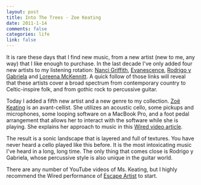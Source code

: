 ```yaml
--- 
layout: post
title: Into The Trees - Zoe Keating
date: 2011-1-14
comments: false
categories: life
link: false
---
```

It is rare these days that I find new music, from a new artist (new to me, any way) that I like enough to purchase. In the last decade I've only added four new artists to my listening rotation: <a title="Nanci Griffith" href="http://www.nancigriffith.com/" target="_blank">Nanci Griffith</a>, <a title="Evanescence" href="http://www.evanescence.com/" target="_blank">Evanescence</a>, <a title="Rodrigo y Gabriela" href="http://www.rodgab.com/" target="_blank">Rodrigo y Gabriela</a> and <a title="Loreena McKennitt" href="http://www.quinlanroad.com/" target="_blank">Loreena McKennitt</a>. A quick follow of those links will reveal that these artists cover a broad spectrum from contemporary country to Celtic-inspire folk, and from gothic rock to percussive guitar.

Today I added a fifth new artist and a new genre to my collection. <a title="Zoë Keating" href="http://www.zoekeating.com/" target="_blank">Zoë Keating</a> is an avant-cellist. She utilizes an acoustic cello, some pickups and microphones, some looping software on a MacBook Pro, and a foot pedal arrangement that allows her to interact with the software while she is playing. She explains her approach to music in this <a title="Wired: Zoë Keating interview" href="http://www.youtube.com/watch?v=p6C1k5qer8k" target="_blank">Wired video article</a>.

The result is a sonic landscape that is layered and full of textures. You have never heard a cello played like this before. It is the most intoxicating music I've heard in a long, long time. The only thing that comes close is Rodrigo y Gabriela, whose percussive style is also unique in the guitar world.

There are any number of YouTube videos of Ms. Keating, but I highly recommend the Wired performance of <a title="Escape Artist" href="http://www.youtube.com/watch?v=yYrcXX4nWOA" target="_blank">Escape Artist</a> to start.
